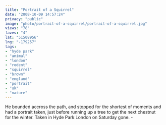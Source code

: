 ```yaml
---
title: "Portrait of a Squirrel"
date: "2008-10-09 14:57:24"
privacy: "public"
image: "photo/portrait-of-a-squirrel/portrait-of-a-squirrel.jpg"
views: "78"
faves: "4"
lat: "51508956"
lng: "-179257"
tags:
- "hyde park"
- "animal"
- "london"
- "rodent"
- "squirrel"
- "brown"
- "england"
- "portrait"
- "uk"
- "nature"
---
```

He bounded accross the path, and stopped for the shortest of moments and had a portrait taken, just before running up a tree to get the next chestnut for the winter. Taken in Hyde Park London on Saturday gone. - <a href="/photos/2008/10/09/portrait-of-a-squirrel"></a>
